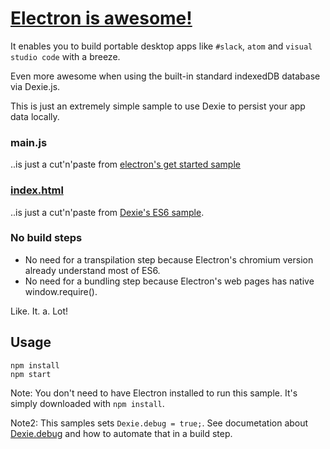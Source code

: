 # [Electron is awesome!](http://electron.atom.io)
It enables you to build portable desktop apps like `#slack`, `atom` and `visual studio code` with a breeze.

Even more awesome when using the built-in standard indexedDB database via Dexie.js.

This is just an extremely simple sample to use Dexie to persist your app data locally.

### main.js

..is just a cut'n'paste from [electron's get started sample](https://github.com/electron/electron/blob/master/docs/tutorial/quick-start.md#write-your-first-electron-app)

### [index.html](https://github.com/dfahlander/Dexie.js/blob/master/samples/electron/index.html)

..is just a cut'n'paste from [Dexie's ES6 sample](https://github.com/dfahlander/Dexie.js#hello-world-es2015--es6).


### No build steps

* No need for a transpilation step because Electron's chromium version already understand most of ES6.
* No need for a bundling step because Electron's web pages has native window.require().

Like. It. a. Lot!

## Usage
```
npm install
npm start
```

Note: You don't need to have Electron installed to run this sample. It's simply downloaded with `npm install`.

Note2: This samples sets `Dexie.debug = true;`. See documetation about [Dexie.debug](https://github.com/dfahlander/Dexie.js/wiki/Dexie.debug) and how to automate that in a build step.
